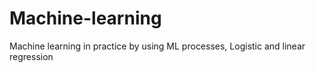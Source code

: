 # Machine-learning
Machine learning in practice by using ML processes, Logistic and linear regression
